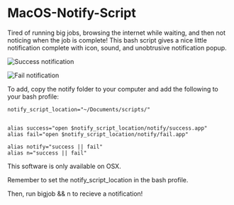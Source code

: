 # MacOS-Notify-Script
Tired of running big jobs, browsing the internet while waiting, and then not noticing when the job is complete! This bash script gives a nice little notification complete with icon, sound, and unobtrusive notification popup. 

![Success notification](https://i.imgur.com/J4UK78z.jpg)

![Fail notification](https://i.imgur.com/MGph290.jpg)

To add, copy the notify folder to your computer and add the following to your bash profile:

```
notify_script_location="~/Documents/scripts/"


alias success="open $notify_script_location/notify/success.app"
alias fail="open $notify_script_location/notify/fail.app"

alias notify="success || fail"
alias n="success || fail"
```
This software is only available on OSX.


Remember to set the notify_script_location in the bash profile.

Then, run bigjob && n to recieve a notification!
